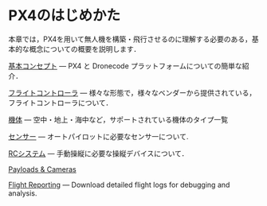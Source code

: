 # PX4のはじめかた

本章では，PX4を用いて無人機を構築・飛行させるのに理解する必要のある，基本的な概念についての概要を説明します．

[基本コンセプト](../getting_started/px4_basic_concepts.md) — PX4 と Dronecode プラットフォームについての簡単な紹介．

[フライトコントローラ](../getting_started/flight_controller_selection.md) — 様々な形態で，様々なベンダーから提供されている，フライトコントローラについて．

[機体](../getting_started/frame_selection.md) — 空中・地上・海中など，サポートされている機体のタイプ一覧

[センサー](../getting_started/sensor_selection.md) — オートパイロットに必要なセンサ一について.

[RCシステム](../getting_started/rc_transmitter_receiver.md) — 手動操縦に必要な操縦デバイスについて．

[Payloads & Cameras](../payloads/index.md)

[Flight Reporting](../getting_started/flight_reporting.md) — Download detailed flight logs for debugging and analysis.
